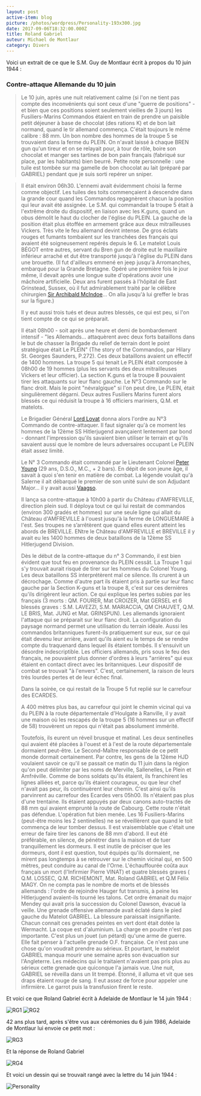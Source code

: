 ```yaml
---
layout: post
active-item: blog
picture: /photos/wordpress/Personality-193x300.jpg
date: 2017-09-06T18:32:00.000Z
title: Roland Gabriel
auteur: Michael de Montlaur
category: Divers
---
```

Voici un extrait de ce que le S.M. Guy de Montlaur écrit à propos du 10 juin 1944 :

### Contre-attaque Allemande du 10 juin

> Le 10 juin, après une nuit relativement calme (si l'on ne tient pas compte des inconvénients qui sont ceux d'une "guerre de positions" - et bien que ces positions soient seulement vieilles de 3 jours) les Fusiliers-Marins Commandos étaient en train de prendre un paisible petit déjeuner à base de chocolat (des rations K) et de bon lait normand, quand le tir allemand commença. C'était toujours le même calibre : 88 mm. Un bon nombre des hommes de la troupe 5 se trouvaient dans la ferme du PLEIN. On n'avait laissé à chaque BREN gun qu'un tireur et on se relayait pour, à tour de rôle, boire son chocolat et manger ses tartines de bon pain français (fabriqué sur place, par les habitants) bien beurré. Petite note personnelle : une tuile est tombée sur ma gamelle de bon chocolat au lait (préparé par GABRIEL) pendant que je suis sorti repérer un sniper.

<!--more-->

> Il était environ 06h30. L'ennemi avait évidemment choisi la ferme comme objectif. Les tuiles des toits commençaient à descendre dans la grande cour quand les Commandos regagnèrent chacun la position qui leur avait été assignée. Le S.M. qui commandait la troupe 5 était à l'extrême droite du dispositif, en liaison avec les K.guns, quand un obus démolit le haut du clocher de l'église du PLEIN. La gauche de la position était plus étoffée en armement grâce aux deux mitrailleuses Vickers. Très vite le feu allemand devint intense. De gros éclats rouges et fumants tombaient sur les tranchées des français qui avaient été soigneusement repérés depuis le 6. Le matelot Louis BÉGOT entre autres, servant du Bren gun de droite eut le maxillaire inférieur arraché et dut être transporté jusqu'à l'église du PLEIN dans une brouette. (Il fut d'ailleurs emmené en jeep jusqu'à Arromanches, embarqué pour la Grande Bretagne. Opéré une première fois le jour même, il devait après une longue suite d'opérations avoir une mâchoire artificielle. Deux ans furent passés à l'hôpital de East Grinstead, Sussex, où il fut admirablement traité par le célèbre chirurgien <a href="https://en.wikipedia.org/wiki/Archibald_McIndoe">Sir Archibald McIndoe</a>... On alla jusqu'à lui greffer le bras sur la figure.)
>
> Il y eut aussi trois tués et deux autres blessés, ce qui est peu, si l'on tient compte de ce qui se préparait.
>
> Il était 08h00 - soit après une heure et demi de bombardement intensif - "les Allemands... attaquèrent avec deux forts bataillons dans le but de chasser la Brigade du relief de terrain dont le point stratégique était Le PLEIN" (The story of the Commandos, par Hilary St. Georges Saunders, P.272). Ces deux bataillons avaient un effectif de 1400 hommes. La troupe 5 qui tenait Le PLEIN était composée à 08h00 de 19 hommes (plus les servants des deux mitrailleuses Vickers et leur officier). La section K.guns et la troupe 8 pouvaient tirer les attaquants sur leur flanc gauche. Le N°3 Commando sur le flanc droit. Mais le point "névralgique" si l'on peut dire, Le PLEIN, était singulièrement dégarni. Deux autres Fusiliers Marins furent alors blessés ce qui réduisit la troupe à 16 officiers mariniers, Q.M. et matelots.
>
> Le Brigadier Général <a href="https://en.wikipedia.org/wiki/Simon_Fraser,_15th_Lord_Lovat">Lord Lovat</a> donna alors l'ordre au N°3 Commando de contre-attaquer. Il faut signaler qu'à ce moment les hommes de la 12ème SS Hitlerjugend avançaient lentement par bond - donnant l'impression qu'ils savaient bien utiliser le terrain et qu'ils savaient aussi que le nombre de leurs adversaires occupant Le PLEIN était assez limité.
>
> Le N° 3 Commando était commandé par le Lieutenant Colonel <a href="https://en.wikipedia.org/wiki/Peter_Young_(historian)">Peter Young</a> (29 ans, D.S.O., M.C., + 2 bars). En dépit de son jeune âge, il savait à quoi s'en tenir en matière de combat. La légende voulait qu'à Salerne il ait débarqué le premier de son unité suivi de son Adjudant Major... il y avait aussi <a href="http://warfarehistorynetwork.com/daily/wwii/operation-archery-the-british-commando-raid/">Vaagso</a>.
>
> Il lança sa contre-attaque à 10h00 à partir du Château d'AMFREVILLE, direction plein sud. Il déploya tout ce qui lui restait de commandos (environ 300 gradés et hommes) sur une seule ligne qui allait du Château d'AMFREVILLE à l'ouest jusqu'à la ferme de LONGUEMARE à l'est. Ses troupes ne s’arrêtèrent que quand elles eurent atteint les abords de BREVILLE. ENtre le Château d'AMFREVILLE et BREVILLE il y avait eu les 1400 hommes de deux bataillons de la 12ème SS Hitlerjugend Division.
>
> Dès le début de la contre-attaque du n° 3 Commando, il est bien évident que tout feu en provenance du PLEIN cessât. La Troupe 1 qui s'y trouvait aurait risqué de tirer sur les hommes du Colonel Young. Les deux bataillons SS interprétèrent mal ce silence. Ils crurent à un décrochage. Comme d'autre part ils étaient pris à partie sur leur flanc gauche par la Section K-guns et la troupe 8, c'est sur ces dernières qu'ils dirigèrent leur action. Ce qui explique les pertes subies par les français (3 morts : QM. FOURER, Mat CROIZER, Mat GERSEL et 6 blessés graves : S.M. LAVEZZI, S.M. MARIACCIA, QM CHAUVET, Q.M. LE BRIS, Mat. JUNG et Mat. GRINSPUN). Les allemands ignoraient l'attaque qui se préparait sur leur flanc droit. La configuration du paysage normand permet une utilisation du terrain idéale. Aussi les commandos britanniques furent-ils pratiquement sur eux, sur ce qui était devenu leur arrière, avant qu'ils aient eu le temps de se rendre compte du traquenard dans lequel ils étaient tombés. Il s'ensuivit un désordre indescriptible. Les officiers allemands, pris sous le feu des français, ne pouvaient plus donner d'ordres à leurs "arrières" qui eux étaient en contact direct avec les britanniques. Leur dispositif de combat se trouvait "à l'envers". C'est, certainement, la raison de leurs très lourdes pertes et de leur échec final.
>
> Dans la soirée, ce qui restait de la Troupe 5 fut replié sur le carrefour des ECARDES.
>
> A 400 mètres plus bas, au carrefour qui joint le chemin vicinal qui va du PLEIN à la route départementale d'Houlgate à Ranville, il y avait une maison où les rescapés de la troupe 5 (16 hommes sur un effectif de 58) trouvèrent un repos qui n'était pas absolument immérité.
>
> Toutefois, ils eurent un réveil brusque et matinal. Les deux sentinelles qui avaient été placées à l'ouest et à l'est de la route départementale dormaient peut-être. Le Second-Maître responsable de ce petit monde dormait certainement. Par contre, les gens de la 12ème HJD voulaient savoir ce qu'il se passait ce matin du 11 juin dans la région qu'on peut délimiter par les noms de Merville, Sallenelles, Le Plein et Amfréville. Comme de bons soldats qu'ils étaient, ils franchirent les lignes alliées et, parce qu'ils étaient courageux, ou que leur chef n'avait pas peur, ils continuèrent leur chemin. C'est ainsi qu'ils parvinrent au carrefour des Ecardes vers 05h00. Ils n'étaient pas plus d'une trentaine. Ils étaient appuyés par deux canons auto-tractés de 88 mm qui avaient emprunté la route de Cabourg. Cette route n'était pas défendue. L'opération fut bien menée. Les 16 Fusiliers-Marins (peut-être moins les 2 sentinelles) ne se réveillèrent que quand le toit commença de leur tomber dessus. Il est vraisemblable que c'était une erreur de faire tirer les canons de 88 mm d'abord. Il eut été préférable, en silence, de pénétrer dans la maison et de tuer tranquillement les dormeurs. Il est inutile de préciser que les dormeurs, dont il est question, tout équipés qu'ils dormaient, ne mirent pas longtemps à se retrouver sur le chemin vicinal qui, en 500 mètres, peut conduire au canal de l'Orne. L'échauffourée coûta aux français un mort (l'Infirmier Pierre VINAT) et quatre blessés graves ( Q.M. LOSSEC, Q.M. RICHEMONT, Mat. Roland GABRIEL et Q.M Félix MAGY. On ne compta pas le nombre de morts et de blessés allemands : l'ordre de rejoindre Hauger fut transmis, à peine les Hitlerjugend avaient-ils tourné les talons. Cet ordre émanait du major Mendey qui avait pris la succession du Colonel Dawson, évacué la veille. Une grenade offensive allemande avait éclaté dans le pied gauche du Matelot GABRIEL. La blessure paraissait insignifiante. Chacun connait ces grenades peintes en vert dont était dotée la Wermacht. La coque est d'aluminium. La charge en poudre n'est pas importante. C'est plus un jouet (un pétard) qu'une arme de guerre. Elle fait penser à l'actuelle grenade O.F. française. Ce n'est pas une chose qu'on voudrait prendre au sérieux. Et pourtant, le matelot GABRIEL manqua mourir une semaine après son évacuation sur l'Angleterre. Les médecins qui le traitaient n'avaient pas pris plus au sérieux cette grenade que quiconque l'a jamais vue. Une nuit, GABRIEL se réveilla dans un lit trempé. Étonné, il alluma et vit que ses draps étaient rouge de sang. Il eut assez de force pour appeler une infirmière. Le garrot puis la transfusion firent le reste.

Et voici ce que Roland Gabriel écrit à Adelaide de Montlaur le 14 juin 1944 :

<img src="/photos/wordpress/RG1.jpg" alt="RG1">

<img src="/photos/wordpress/RG2-197x300.jpg" alt="RG2">

42 ans plus tard, après s'être vus aux cérémonies du 6 juin 1986, Adelaide de Montlaur lui envoie ce petit mot :

<img src="/photos/wordpress/RG3-207x300.jpg" alt="RG3">

Et la réponse de Roland Gabriel

<img src="/photos/wordpress/RG4-214x300.jpg" alt="RG4">

Et voici un dessin qui se trouvait rangé avec la lettre du 14 juin 1944 :

<img src="/photos/wordpress/Personality-193x300.jpg" alt="Personality">